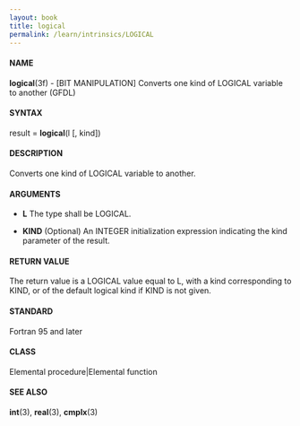 ```yaml
---
layout: book
title: logical
permalink: /learn/intrinsics/LOGICAL
---
```

#### NAME

__logical__(3f) - \[BIT MANIPULATION\] Converts one kind of LOGICAL variable to another
(GFDL)

#### SYNTAX

result = __logical__(l \[, kind\])

#### DESCRIPTION

Converts one kind of LOGICAL variable to another.

#### ARGUMENTS

  - __L__
    The type shall be LOGICAL.

  - __KIND__
    (Optional) An INTEGER initialization expression indicating the kind
    parameter of the result.

#### RETURN VALUE

The return value is a LOGICAL value equal to L, with a kind
corresponding to KIND, or of the default logical kind if KIND is not
given.

#### STANDARD

Fortran 95 and later

#### CLASS

Elemental procedure\|Elemental function

#### SEE ALSO

__int__(3), __real__(3), __cmplx__(3)
